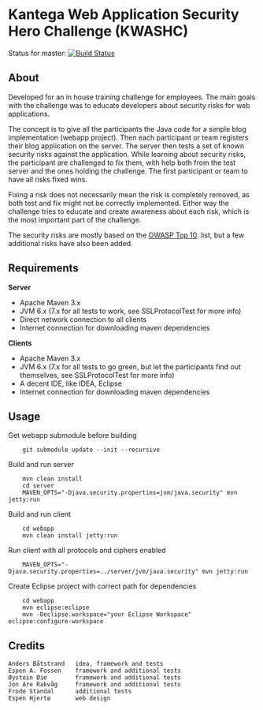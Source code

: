 # Kantega Web Application Security Hero Challenge (KWASHC) #

Status for master: [![Build Status](https://travis-ci.org/kantega/kwashc.svg?branch=master)](https://travis-ci.org/kantega/kwashc)

## About ##

Developed for an in house training challenge for employees. The main goals with the challenge was to educate developers
about security risks for web applications.

The concept is to give all the participants the Java code for a simple blog implementation (webapp project). Then each
participant or team registers their blog application on the server. The server then tests a set of known security risks
against the application. While learning about security risks, the participant are challenged to fix them, with help
both from the test server and the ones holding the challenge. The first participant or team to have all risks fixed
wins.

Fixing a risk does not necessarily mean the risk is completely removed, as both test and fix might not be correctly
implemented. Either way the challenge tries to educate and create awareness about each risk, which is the most important
part of the challenge.

The security risks are mostly based on the [OWASP Top 10](https://www.owasp.org). list, but a few additional risks have
also been added.


## Requirements ##

__Server__

* Apache Maven 3.x
* JVM 6.x (7.x for all tests to work, see SSLProtocolTest for more info)
* Direct network connection to all clients
* Internet connection for downloading maven dependencies

__Clients__

* Apache Maven 3.x
* JVM 6.x (7.x for all tests to go green, but let the participants find out themselves, see SSLProtocolTest for more info)
* A decent IDE, like IDEA, Eclipse
* Internet connection for downloading maven dependencies


## Usage ##

Get webapp submodule before building

        git submodule update --init --recursive

Build and run server

        mvn clean install
        cd server
        MAVEN_OPTS="-Djava.security.properties=jvm/java.security" mvn jetty:run

Build and run client

        cd webapp
        mvn clean install jetty:run

Run client with all protocols and ciphers enabled

        MAVEN_OPTS="-Djava.security.properties=../server/jvm/java.security" mvn jetty:run


Create Eclipse project with correct path for dependencies

        cd webapp
        mvn eclipse:eclipse
        mvn -Declipse.workspace="your Eclipse Workspace" eclipse:configure-workspace

## Credits ##

    Anders Båtstrand   idea, framework and tests
    Espen A. Fossen    framework and additional tests
    Øystein Øie        framework and additional tests
    Jon Are Rakvåg     framework and additional tests
    Frode Standal      additional tests
    Espen Hjertø       web design
